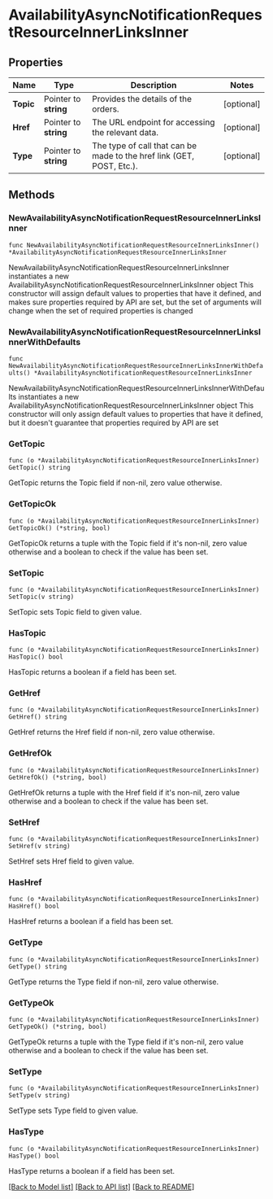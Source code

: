 # AvailabilityAsyncNotificationRequestResourceInnerLinksInner

## Properties

Name | Type | Description | Notes
------------ | ------------- | ------------- | -------------
**Topic** | Pointer to **string** | Provides the details of the orders. | [optional] 
**Href** | Pointer to **string** | The URL endpoint for accessing the relevant data. | [optional] 
**Type** | Pointer to **string** | The type of call that can be made to the href link (GET, POST, Etc.).             | [optional] 

## Methods

### NewAvailabilityAsyncNotificationRequestResourceInnerLinksInner

`func NewAvailabilityAsyncNotificationRequestResourceInnerLinksInner() *AvailabilityAsyncNotificationRequestResourceInnerLinksInner`

NewAvailabilityAsyncNotificationRequestResourceInnerLinksInner instantiates a new AvailabilityAsyncNotificationRequestResourceInnerLinksInner object
This constructor will assign default values to properties that have it defined,
and makes sure properties required by API are set, but the set of arguments
will change when the set of required properties is changed

### NewAvailabilityAsyncNotificationRequestResourceInnerLinksInnerWithDefaults

`func NewAvailabilityAsyncNotificationRequestResourceInnerLinksInnerWithDefaults() *AvailabilityAsyncNotificationRequestResourceInnerLinksInner`

NewAvailabilityAsyncNotificationRequestResourceInnerLinksInnerWithDefaults instantiates a new AvailabilityAsyncNotificationRequestResourceInnerLinksInner object
This constructor will only assign default values to properties that have it defined,
but it doesn't guarantee that properties required by API are set

### GetTopic

`func (o *AvailabilityAsyncNotificationRequestResourceInnerLinksInner) GetTopic() string`

GetTopic returns the Topic field if non-nil, zero value otherwise.

### GetTopicOk

`func (o *AvailabilityAsyncNotificationRequestResourceInnerLinksInner) GetTopicOk() (*string, bool)`

GetTopicOk returns a tuple with the Topic field if it's non-nil, zero value otherwise
and a boolean to check if the value has been set.

### SetTopic

`func (o *AvailabilityAsyncNotificationRequestResourceInnerLinksInner) SetTopic(v string)`

SetTopic sets Topic field to given value.

### HasTopic

`func (o *AvailabilityAsyncNotificationRequestResourceInnerLinksInner) HasTopic() bool`

HasTopic returns a boolean if a field has been set.

### GetHref

`func (o *AvailabilityAsyncNotificationRequestResourceInnerLinksInner) GetHref() string`

GetHref returns the Href field if non-nil, zero value otherwise.

### GetHrefOk

`func (o *AvailabilityAsyncNotificationRequestResourceInnerLinksInner) GetHrefOk() (*string, bool)`

GetHrefOk returns a tuple with the Href field if it's non-nil, zero value otherwise
and a boolean to check if the value has been set.

### SetHref

`func (o *AvailabilityAsyncNotificationRequestResourceInnerLinksInner) SetHref(v string)`

SetHref sets Href field to given value.

### HasHref

`func (o *AvailabilityAsyncNotificationRequestResourceInnerLinksInner) HasHref() bool`

HasHref returns a boolean if a field has been set.

### GetType

`func (o *AvailabilityAsyncNotificationRequestResourceInnerLinksInner) GetType() string`

GetType returns the Type field if non-nil, zero value otherwise.

### GetTypeOk

`func (o *AvailabilityAsyncNotificationRequestResourceInnerLinksInner) GetTypeOk() (*string, bool)`

GetTypeOk returns a tuple with the Type field if it's non-nil, zero value otherwise
and a boolean to check if the value has been set.

### SetType

`func (o *AvailabilityAsyncNotificationRequestResourceInnerLinksInner) SetType(v string)`

SetType sets Type field to given value.

### HasType

`func (o *AvailabilityAsyncNotificationRequestResourceInnerLinksInner) HasType() bool`

HasType returns a boolean if a field has been set.


[[Back to Model list]](../README.md#documentation-for-models) [[Back to API list]](../README.md#documentation-for-api-endpoints) [[Back to README]](../README.md)


